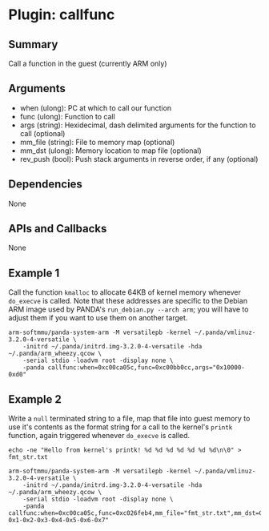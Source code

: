 Plugin: callfunc
===========

Summary
-------

Call a function in the guest (currently ARM only)

Arguments
---------

* when (ulong): PC at which to call our function
* func (ulong): Function to call
* args (string): Hexidecimal, dash delimited arguments for the function to call (optional)
* mm\_file (string): File to memory map (optional)
* mm\_dst (ulong): Memory location to map file (optional)
* rev\_push (bool): Push stack arguments in reverse order, if any (optional)

Dependencies
------------

None

APIs and Callbacks
------------------

None

Example 1
---------

Call the function `kmalloc` to allocate 64KB of kernel memory whenever `do_execve` is called. Note that these addresses are specific to the Debian ARM image used by PANDA's `run_debian.py --arch arm`; you will have to adjust them if you want to use them on another target.

```
arm-softmmu/panda-system-arm -M versatilepb -kernel ~/.panda/vmlinuz-3.2.0-4-versatile \
    -initrd ~/.panda/initrd.img-3.2.0-4-versatile -hda ~/.panda/arm_wheezy.qcow \
    -serial stdio -loadvm root -display none \
    -panda callfunc:when=0xc00ca05c,func=0xc00bb0cc,args="0x10000-0xd0"
```

Example 2
---------

Write a `null` terminated string to a file, map that file into guest memory to use it's contents as the format string for a call to the kernel's `printk` function, again triggered whenever `do_execve` is called.

```
echo -ne "Hello from kernel's printk! %d %d %d %d %d %d %d\n\0" > fmt_str.txt

arm-softmmu/panda-system-arm -M versatilepb -kernel ~/.panda/vmlinuz-3.2.0-4-versatile \
    -initrd ~/.panda/initrd.img-3.2.0-4-versatile -hda ~/.panda/arm_wheezy.qcow \
    -serial stdio -loadvm root -display none \
    -panda callfunc:when=0xc00ca05c,func=0xc026feb4,mm_file="fmt_str.txt",mm_dst=0xc0000000,args="0xc0000000-0x1-0x2-0x3-0x4-0x5-0x6-0x7"

```
